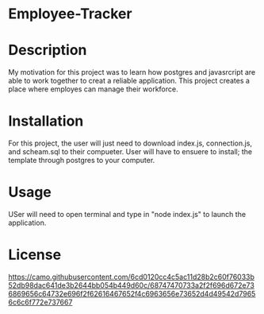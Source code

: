 # Employee-Tracker

# Description
My motivation for this project was to learn how postgres and javasrcript are able to work together to creat a reliable application. This project creates a place where employes can manage their workforce.

# Installation
For this project, the user will just need to download index.js, connection.js, and scheam.sql to their compueter. User will have to ensuere to install; the template through postgres to your computer. 

# Usage
USer will need to open terminal and type in "node index.js" to launch the application. 

# License
https://camo.githubusercontent.com/6cd0120cc4c5ac11d28b2c60f76033b52db98dac641de3b2644bb054b449d60c/68747470733a2f2f696d672e736869656c64732e696f2f62616467652f4c6963656e73652d4d49542d79656c6c6f772e737667
